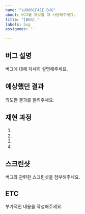 ```yaml
---
name: "\U0001F41E BUG"
about: 버그를 제보할 때 사용해주세요.
title: "[BUG] "
labels: bug
assignees: ''

---
```


## 버그 설명
버그에 대해 자세히 설명해주세요.

## 예상했던 결과
의도한 결과를 알려주세요.

## 재현 과정
1. 
2. 
3. 
4. 

## 스크린샷
버그와 관련한 스크린샷을 첨부해주세요.

## ETC
부가적인 내용을 작성해주세요.
